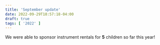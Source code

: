 ```yaml
---
title: 'September update'
date: 2022-09-29T18:57:18-04:00
draft: true
tags: [ '2022' ]
---
```


We were able to sponsor instrument rentals for **5** children so far this year!
